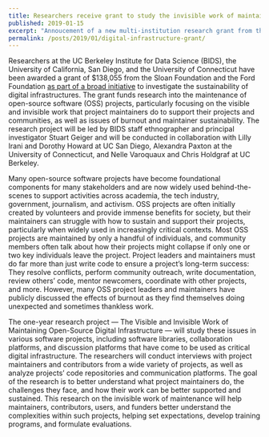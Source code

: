```yaml
---
title: Researchers receive grant to study the invisible work of maintaining open-source software
published: 2019-01-15
excerpt: "Annoucement of a new multi-institution research grant from the Sloan and Ford Foundations to study maintenance of digital infrastructure, specifically focusing on issues of invisible work, burnout, and community sustainability of open-source software."
permalink: /posts/2019/01/digital-infrastructure-grant/ 
---
```


Researchers at the UC Berkeley Institute for Data Science (BIDS), the University of California, San Diego, and the University of Connecticut have been awarded a grant of $138,055 from the Sloan Foundation and the Ford Foundation [as part of a broad initiative](https://www.fordfoundation.org/ideas/equals-change-blog/posts/announcing-13m-in-funding-for-digital-infrastructure-research/) to investigate the sustainability of digital infrastructures. The grant funds research into the maintenance of open-source software (OSS) projects, particularly focusing on the visible and invisible work that project maintainers do to support their projects and communities, as well as issues of burnout and maintainer sustainability. The research project will be led by BIDS staff ethnographer and principal investigator Stuart Geiger and will be conducted in collaboration with Lilly Irani and Dorothy Howard at UC San Diego, Alexandra Paxton at the University of Connecticut, and Nelle Varoquaux and Chris Holdgraf at UC Berkeley.

Many open-source software projects have become foundational components for many stakeholders and are now widely used behind-the-scenes to support activities across academia, the tech industry, government, journalism, and activism. OSS projects are often initially created by volunteers and provide immense benefits for society, but their maintainers can struggle with how to sustain and support their projects, particularly when widely used in increasingly critical contexts. Most OSS projects are maintained by only a handful of individuals, and community members often talk about how their projects might collapse if only one or two key individuals leave the project. Project leaders and maintainers must do far more than just write code to ensure a project’s long-term success: They resolve conflicts, perform community outreach, write documentation, review others’ code, mentor newcomers, coordinate with other projects, and more. However, many OSS project leaders and maintainers have publicly discussed the effects of burnout as they find themselves doing unexpected and sometimes thankless work.

The one-year research project — The Visible and Invisible Work of Maintaining Open-Source Digital Infrastructure — will study these issues in various software projects, including software libraries, collaboration platforms, and discussion platforms that have come to be used as critical digital infrastructure. The researchers will conduct interviews with project maintainers and contributors from a wide variety of projects, as well as analyze projects’ code repositories and communication platforms. The goal of the research is to better understand what project maintainers do, the challenges they face, and how their work can be better supported and sustained. This research on the invisible work of maintenance will help maintainers, contributors, users, and funders better understand the complexities within such projects, helping set expectations, develop training programs, and formulate evaluations.
